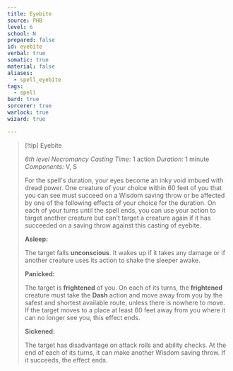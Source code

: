 ```yaml
---
title: Eyebite
source: PHB
level: 6
school: N
prepared: false
id: eyebite
verbal: true
somatic: true
material: false
aliases:
  - spell_eyebite
tags:
  - spell
bard: true
sorcerer: true
warlock: true
wizard: true

---
```

>[!tip] Eyebite
>
> *6th level Necromancy*
> *Casting Time:* 1 action
> *Duration:* 1 minute
> *Components:* V, S
>
>For the spell's duration, your eyes become an inky void imbued with dread power. One creature of your choice within 60 feet of you that you can see must succeed on a Wisdom saving throw or be affected by one of the following effects of your choice for the duration. On each of your turns until the spell ends, you can use your action to target another creature but can't target a creature again if it has succeeded on a saving throw against this casting of eyebite.
>
>**Asleep:**
>
>The target falls **unconscious**. It wakes up if it takes any damage or if another creature uses its action to shake the sleeper awake.
>
>**Panicked:**
>
>The target is **frightened** of you. On each of its turns, the **frightened** creature must take the **Dash** action and move away from you by the safest and shortest available route, unless there is nowhere to move. If the target moves to a place at least 60 feet away from you where it can no longer see you, this effect ends.
>
>**Sickened:**
>
>The target has disadvantage on attack rolls and ability checks. At the end of each of its turns, it can make another Wisdom saving throw. If it succeeds, the effect ends.
>

